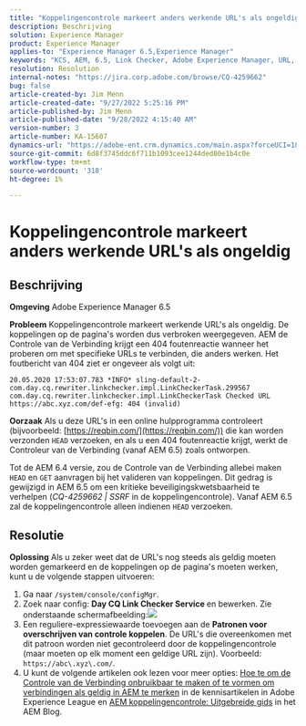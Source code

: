 ```yaml
---
title: "Koppelingencontrole markeert anders werkende URL's als ongeldig"
description: Beschrijving
solution: Experience Manager
product: Experience Manager
applies-to: "Experience Manager 6.5,Experience Manager"
keywords: "KCS, AEM, 6.5, Link Checker, Adobe Experience Manager, URL, marking, invalid"
resolution: Resolution
internal-notes: "https://jira.corp.adobe.com/browse/CQ-4259662"
bug: false
article-created-by: Jim Menn
article-created-date: "9/27/2022 5:25:16 PM"
article-published-by: Jim Menn
article-published-date: "9/28/2022 4:15:40 AM"
version-number: 3
article-number: KA-15607
dynamics-url: "https://adobe-ent.crm.dynamics.com/main.aspx?forceUCI=1&pagetype=entityrecord&etn=knowledgearticle&id=0cdea759-893e-ed11-9db1-0022480866ad"
source-git-commit: 6d8f3745ddc6f711b1093cee1244ded80e1b4c0e
workflow-type: tm+mt
source-wordcount: '318'
ht-degree: 1%

---
```


# Koppelingencontrole markeert anders werkende URL&#39;s als ongeldig

## Beschrijving


<b>Omgeving</b>
Adobe Experience Manager 6.5

<b>Probleem</b>
Koppelingencontrole markeert werkende URL&#39;s als ongeldig.
De koppelingen op de pagina&#39;s worden dus verbroken weergegeven.
AEM de Controle van de Verbinding krijgt een 404 foutenreactie wanneer het proberen om met specifieke URLs te verbinden, die anders werken. Het foutbericht van 404 ziet er ongeveer als volgt uit:


```
20.05.2020 17:53:07.783 *INFO* sling-default-2-com.day.cq.rewriter.linkchecker.impl.LinkCheckerTask.299567 com.day.cq.rewriter.linkchecker.impl.LinkCheckerTask Checked URL https://abc.xyz.com/def-efg: 404 (invalid)
```




<b>Oorzaak</b>
Als u deze URL&#39;s in een online hulpprogramma controleert (bijvoorbeeld: [https://reqbin.com/](https://reqbin.com/)) die kan worden verzonden `HEAD` verzoeken, en als u een 404 foutenreactie krijgt, werkt de Controleur van de Verbinding (vanaf AEM 6.5) zoals ontworpen.

Tot de AEM 6.4 versie, zou de Controle van de Verbinding allebei maken `HEAD` en `GET` aanvragen bij het valideren van koppelingen.
Dit gedrag is gewijzigd in AEM 6.5 om een kritieke beveiligingskwetsbaarheid te verhelpen (*CQ-4259662 | SSRF* in de koppelingencontrole).
Vanaf AEM 6.5 zal de koppelingencontrole alleen indienen `HEAD` verzoeken.


## Resolutie


<b>Oplossing</b>
Als u zeker weet dat de URL&#39;s nog steeds als geldig moeten worden gemarkeerd en de koppelingen op de pagina&#39;s moeten werken, kunt u de volgende stappen uitvoeren:

1. Ga naar `/system/console/configMgr`.
2. Zoek naar config: <b>Day CQ Link Checker Service </b>en bewerken. Zie onderstaande schermafbeelding:![](https://adobe.sharepoint.com/sites/D365EntAttachments/knowledgearticle/AEM%206-5%20-%20Link%20Checker%20marking%20otherwise%20working%20URLs%20as%20invalid_33E795C65D9EEA11A812000D3A3038A2/LinkChecker_AEM65_image.jpg)
3. Een reguliere-expressiewaarde toevoegen aan de <b>Patronen voor overschrijven van controle koppelen</b>. De URL&#39;s die overeenkomen met dit patroon worden niet gecontroleerd door de koppelingencontrole (maar moeten op elk moment een geldige URL zijn). Voorbeeld: `https://abc\.xyz\.com/`.
4. U kunt de volgende artikelen ook lezen voor meer opties: [Hoe te om de Controle van de Verbinding onbruikbaar te maken of te vormen om verbindingen als geldig in AEM te merken](https://experienceleague.adobe.com/docs/experience-cloud-kcs/kbarticles/KA-16563.html?lang=en) in de kennisartikelen in Adobe Experience League en [AEM koppelingencontrole: Uitgebreide gids](https://experienceleaguecommunities.adobe.com/t5/adobe-experience-manager-blogs/aem-link-checker-comprehensive-guide/ba-p/290779) in het AEM Blog.



